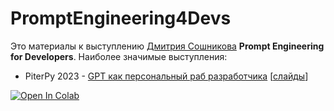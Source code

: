 # PromptEngineering4Devs

Это материалы к выступлению [Дмитрия Сошникова](https://soshnikov.com/ru) **Prompt Engineering for Developers**. Наиболее значимые выступления:

* PiterPy 2023 - [GPT как персональный раб разработчика](https://piterpy.com/talks/a2d3ed5e14cd4b3992e5b0b243d0f8ac/) [[слайды](https://speakerdeck.com/shwars/gpt-prompt-engineering-for-developers)]


[![Open In Colab](https://colab.research.google.com/assets/colab-badge.svg)](https://colab.research.google.com/github/yandex-datasphere/PromptEngineering4Devs/blob/main/GPT4Dev.ipynb)
